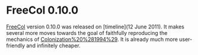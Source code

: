 # FreeCol 0.10.0

[FreeCol](FreeCol) version 0.10.0 was released on [timeline](12 June 2011). It makes several more moves towards the goal of faithfully reproducing the mechanics of [Colonization%20%281994%29](Colonization (1994)). It is already much more user-friendly and infinitely cheaper.